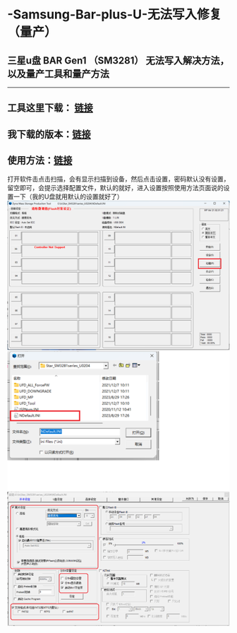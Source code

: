 # -Samsung-Bar-plus-U-无法写入修复（量产）
## 三星u盘 BAR Gen1 （SM3281） 无法写入解决方法，以及量产工具和量产方法
---
工具这里下载： [链接](https://www.usbdev.ru/files/smi/dynamptool)
---
我下载的版本：[链接](https://www.usbdev.ru/?wpfb_dl=10197)
---
使用方法：[链接](https://www.usbdev.ru/articles/a_smi/dyna-repair)
---
打开软件击点击扫描，会有显示扫描到设备，然后点击设置，密码默认没有设置，留空即可，会提示选择配置文件，默认的就好，进入设置按照使用方法页面说的设置一下（我的U盘就用默认的设置就好了）
![扫描USB](https://github.com/ahhhhfs/-Samsung-Bar-plus-U-/blob/main/1.png)
![配置文件](https://github.com/ahhhhfs/-Samsung-Bar-plus-U-/blob/main/2.png)
![](https://github.com/ahhhhfs/-Samsung-Bar-plus-U-/blob/main/3.png)
